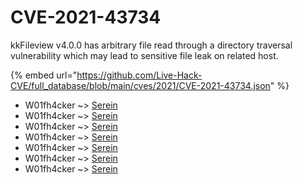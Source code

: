 # CVE-2021-43734

kkFileview v4.0.0 has arbitrary file read through a directory traversal vulnerability which may lead to sensitive file leak on related host.

{% embed url="https://github.com/Live-Hack-CVE/full_database/blob/main/cves/2021/CVE-2021-43734.json" %}


* W01fh4cker ~> [Serein](https://www.alice-snow.ru/2021/database/cve-2021-43734/serein-w01fh4cker)
* W01fh4cker ~> [Serein](https://www.alice-snow.ru/2021/database/cve-2021-43734/serein-w01fh4cker)
* W01fh4cker ~> [Serein](https://www.alice-snow.ru/2021/database/cve-2021-43734/serein-w01fh4cker)
* W01fh4cker ~> [Serein](https://www.alice-snow.ru/2021/database/cve-2021-43734/serein-w01fh4cker)
* W01fh4cker ~> [Serein](https://www.alice-snow.ru/2021/database/cve-2021-43734/serein-w01fh4cker)
* W01fh4cker ~> [Serein](https://www.alice-snow.ru/2021/database/cve-2021-43734/serein-w01fh4cker)
* W01fh4cker ~> [Serein](https://www.alice-snow.ru/2021/database/cve-2021-43734/serein-w01fh4cker)